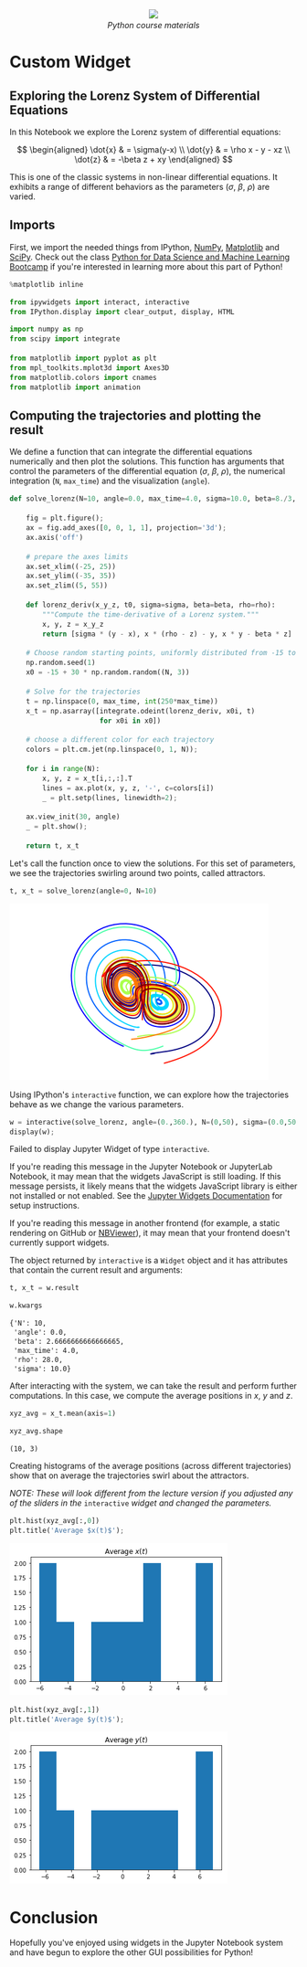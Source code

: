 <center>
    <img src='https://intecbrussel.be/img/logo3.png' width='400px' height='auto'/>
    <br/>
    <em>Python course materials</em>
</center>

# Custom Widget
## Exploring the Lorenz System of Differential Equations

In this Notebook we explore the Lorenz system of differential equations:

$$
\begin{aligned}
\dot{x} & = \sigma(y-x) \\
\dot{y} & = \rho x - y - xz \\
\dot{z} & = -\beta z + xy
\end{aligned}
$$

This is one of the classic systems in non-linear differential equations. It exhibits a range of different behaviors as the parameters ($\sigma$, $\beta$, $\rho$) are varied.

## Imports

First, we import the needed things from IPython, [NumPy](http://www.numpy.org/), [Matplotlib](http://matplotlib.org/index.html) and [SciPy](http://www.scipy.org/). Check out the class [Python for Data Science and Machine Learning Bootcamp](https://www.udemy.com/python-for-data-science-and-machine-learning-bootcamp/) if you're interested in learning more about this part of Python!


```python
%matplotlib inline
```


```python
from ipywidgets import interact, interactive
from IPython.display import clear_output, display, HTML
```


```python
import numpy as np
from scipy import integrate

from matplotlib import pyplot as plt
from mpl_toolkits.mplot3d import Axes3D
from matplotlib.colors import cnames
from matplotlib import animation
```

## Computing the trajectories and plotting the result

We define a function that can integrate the differential equations numerically and then plot the solutions. This function has arguments that control the parameters of the differential equation ($\sigma$, $\beta$, $\rho$), the numerical integration (`N`, `max_time`) and the visualization (`angle`).


```python
def solve_lorenz(N=10, angle=0.0, max_time=4.0, sigma=10.0, beta=8./3, rho=28.0):

    fig = plt.figure();
    ax = fig.add_axes([0, 0, 1, 1], projection='3d');
    ax.axis('off')

    # prepare the axes limits
    ax.set_xlim((-25, 25))
    ax.set_ylim((-35, 35))
    ax.set_zlim((5, 55))
    
    def lorenz_deriv(x_y_z, t0, sigma=sigma, beta=beta, rho=rho):
        """Compute the time-derivative of a Lorenz system."""
        x, y, z = x_y_z
        return [sigma * (y - x), x * (rho - z) - y, x * y - beta * z]

    # Choose random starting points, uniformly distributed from -15 to 15
    np.random.seed(1)
    x0 = -15 + 30 * np.random.random((N, 3))

    # Solve for the trajectories
    t = np.linspace(0, max_time, int(250*max_time))
    x_t = np.asarray([integrate.odeint(lorenz_deriv, x0i, t)
                      for x0i in x0])
    
    # choose a different color for each trajectory
    colors = plt.cm.jet(np.linspace(0, 1, N));

    for i in range(N):
        x, y, z = x_t[i,:,:].T
        lines = ax.plot(x, y, z, '-', c=colors[i])
        _ = plt.setp(lines, linewidth=2);

    ax.view_init(30, angle)
    _ = plt.show();

    return t, x_t
```

Let's call the function once to view the solutions. For this set of parameters, we see the trajectories swirling around two points, called attractors. 


```python
t, x_t = solve_lorenz(angle=0, N=10)
```


    
![png](06-Custom%20Widget_files/06-Custom%20Widget_12_0.png)
    


Using IPython's `interactive` function, we can explore how the trajectories behave as we change the various parameters.


```python
w = interactive(solve_lorenz, angle=(0.,360.), N=(0,50), sigma=(0.0,50.0), rho=(0.0,50.0))
display(w);
```


<p>Failed to display Jupyter Widget of type <code>interactive</code>.</p>
<p>
  If you're reading this message in the Jupyter Notebook or JupyterLab Notebook, it may mean
  that the widgets JavaScript is still loading. If this message persists, it
  likely means that the widgets JavaScript library is either not installed or
  not enabled. See the <a href="https://ipywidgets.readthedocs.io/en/stable/user_install.html">Jupyter
  Widgets Documentation</a> for setup instructions.
</p>
<p>
  If you're reading this message in another frontend (for example, a static
  rendering on GitHub or <a href="https://nbviewer.jupyter.org/">NBViewer</a>),
  it may mean that your frontend doesn't currently support widgets.
</p>



The object returned by `interactive` is a `Widget` object and it has attributes that contain the current result and arguments:


```python
t, x_t = w.result
```


```python
w.kwargs
```




    {'N': 10,
     'angle': 0.0,
     'beta': 2.6666666666666665,
     'max_time': 4.0,
     'rho': 28.0,
     'sigma': 10.0}



After interacting with the system, we can take the result and perform further computations. In this case, we compute the average positions in $x$, $y$ and $z$.


```python
xyz_avg = x_t.mean(axis=1)
```


```python
xyz_avg.shape
```




    (10, 3)



Creating histograms of the average positions (across different trajectories) show that on average the trajectories swirl about the attractors.

*NOTE: These will look different from the lecture version if you adjusted any of the sliders in the* `interactive` *widget and changed the parameters.*


```python
plt.hist(xyz_avg[:,0])
plt.title('Average $x(t)$');
```


    
![png](06-Custom%20Widget_files/06-Custom%20Widget_22_0.png)
    



```python
plt.hist(xyz_avg[:,1])
plt.title('Average $y(t)$');
```


    
![png](06-Custom%20Widget_files/06-Custom%20Widget_23_0.png)
    


# Conclusion

Hopefully you've enjoyed using widgets in the Jupyter Notebook system and have begun to explore the other GUI possibilities for Python!
